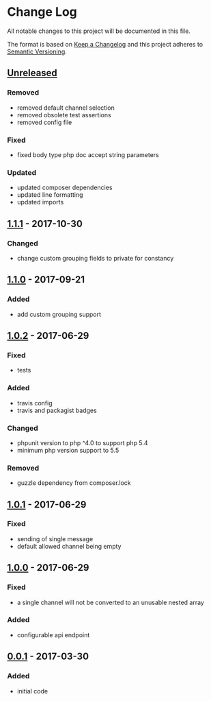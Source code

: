 # Change Log
All notable changes to this project will be documented in this file.

The format is based on [Keep a Changelog](http://keepachangelog.com/)
and this project adheres to [Semantic Versioning](http://semver.org/).

## [Unreleased]
### Removed
- removed default channel selection
- removed obsolete test assertions 
- removed config file

### Fixed
- fixed body type php doc accept string parameters

### Updated
- updated composer dependencies
- updated line formatting
- updated imports

## [1.1.1] - 2017-10-30
### Changed
- change custom grouping fields to private for constancy

## [1.1.0] - 2017-09-21
### Added
- add custom grouping support 

## [1.0.2] - 2017-06-29
### Fixed
- tests

### Added
- travis config
- travis and packagist badges

### Changed
- phpunit version to php ^4.0 to support php 5.4
- minimum php version support to 5.5

### Removed
- guzzle dependency from composer.lock

## [1.0.1] - 2017-06-29
### Fixed
- sending of single message
- default allowed channel being empty

## [1.0.0] - 2017-06-29
### Fixed
- a single channel will not be converted to an unusable nested array

### Added
- configurable api endpoint

## [0.0.1] - 2017-03-30
### Added
- initial code

[Unreleased]: https://github.com/CMTelecom/messaging-php/compare/1.1.1....HEAD
[1.1.1]: https://github.com/CMTelecom/messaging-php/compare/1.1.0...1.1.1
[1.1.0]: https://github.com/CMTelecom/messaging-php/compare/1.0.2...1.1.0
[1.0.2]: https://github.com/CMTelecom/messaging-php/compare/1.0.1...1.0.2
[1.0.1]: https://github.com/CMTelecom/messaging-php/compare/1.0.0...1.0.1
[1.0.0]: https://github.com/CMTelecom/messaging-php/compare/0.0.1...1.0.0
[0.0.1]: https://github.com/CMTelecom/messaging-php/compare/0.0.1...0.0.1